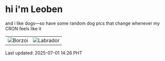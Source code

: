 # hi i'm Leoben

and i like dogs—so have some random dog pics that change whenever my CRON feels like it

|  |  |
|--------|----------|
| ![Borzoi](https://random-dog-vercel.vercel.app/api/random-borzoi?v=1751351161) | ![Labrador](https://random-dog-vercel.vercel.app/api/random-labrador?v=1751351161) |

Last updated: 2025-07-01 14:26 PHT
